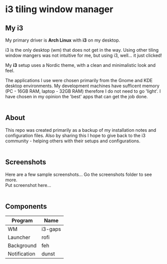 # i3 tiling window manager

## My i3
My primary driver is **Arch Linux** with **i3** on my desktop.

i3 is the only desktop (wm) that does not get in the way. Using other tiling window mangers was not intuitive for me, but using i3, well... it just clicked!

My **i3** setup uses a Nordic theme, with a clean and minimalistic look and feel.

The applications I use were chosen primarily from the Gnome and KDE desktop environments. My development machines have sufficent memory (PC - 16GB RAM, laptop - 32GB RAM) therefore I do not need to go 'light'. I have chosen in my opinion the 'best' apps that can get the job done.
<br />
<br />
## About
This repo was created primarily as a backup of my installation notes and configuration files. Also by sharing this I hope to give back to the i3 community - helping others with their setups and configurations.
<br />
<br />
## Screenshots
Here are a few sample screenshots... Go the screenshots folder to see more.
<br />
Put screenshot here...
<br />
<br />
## Components

| Program | Name |
| ------- | ---- |
| WM | i3-gaps |
| Launcher | rofi |
| Background | feh |
| Notification | dunst |

